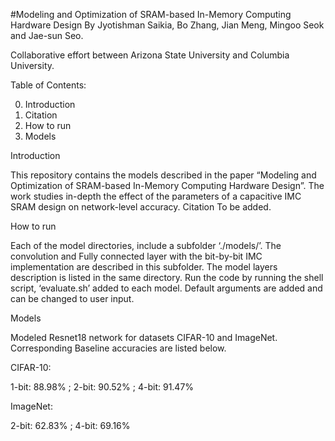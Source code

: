 #Modeling and Optimization of SRAM-based In-Memory Computing Hardware Design
By Jyotishman Saikia, Bo Zhang, Jian Meng, Mingoo Seok and Jae-sun Seo.

Collaborative effort between Arizona State University  and Columbia University.




Table of Contents:  

0.	Introduction
1.	Citation
2.	How to run
3.	Models

Introduction

This repository contains the models described in the paper “Modeling and Optimization of SRAM-based In-Memory Computing Hardware Design”. The work studies in-depth the effect of the parameters of a capacitive IMC SRAM design on network-level accuracy.
Citation
To be added.

How to run

Each of the model directories, include a subfolder ‘./models/’. The convolution and Fully connected layer with the bit-by-bit IMC implementation are described in this subfolder. The model layers description is listed in the same directory.
Run the code by running the shell script, ‘evaluate.sh’ added to each model. Default arguments are added and can be changed to user input. 

Models

Modeled Resnet18 network for datasets CIFAR-10 and ImageNet. Corresponding Baseline accuracies are listed below.

CIFAR-10:

1-bit:    88.98%  ;   2-bit:   90.52% ;    4-bit:   91.47%


ImageNet:

2-bit:    62.83%  ;   4-bit:   69.16%
